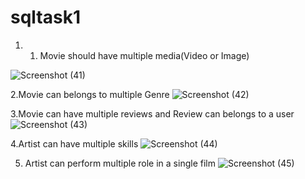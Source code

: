# sqltask1
1. 1. Movie should have multiple media(Video or Image)

![Screenshot (41)](https://user-images.githubusercontent.com/110899169/210210275-aaadf125-ee4e-498f-b11d-fa0c7a1ae7ef.png)

2.Movie can belongs to multiple Genre 
![Screenshot (42)](https://user-images.githubusercontent.com/110899169/210210488-3fd80686-6421-4528-900d-382b62e1bee6.png)


3.Movie can have multiple reviews and Review can belongs to a user
![Screenshot (43)](https://user-images.githubusercontent.com/110899169/210210552-0876d269-e8f1-4bdd-935a-9adf7cecad90.png)


4.Artist can have multiple skills
![Screenshot (44)](https://user-images.githubusercontent.com/110899169/210210626-966543fd-5e5e-45df-8883-fd96c0f01a68.png)


5. Artist can perform multiple role in a single film
![Screenshot (45)](https://user-images.githubusercontent.com/110899169/210210690-c8674e17-5f34-4dbc-9f10-0576dd1bba46.png)
